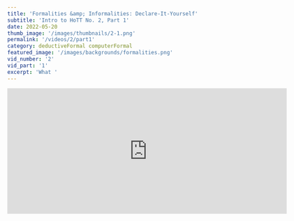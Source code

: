 ```yaml
---
title: 'Formalities &amp; Informalities: Declare-It-Yourself'
subtitle: 'Intro to HoTT No. 2, Part 1'
date: 2022-05-20
thumb_image: '/images/thumbnails/2-1.png'
permalink: '/videos/2/part1'
category: deductiveFormal computerFormal
featured_image: '/images/backgrounds/formalities.png'
vid_number: '2'
vid_part: '1'
excerpt: 'What '
---
```


<iframe src="https://www.youtube.com/embed/J-v7m_tdTfE" width="640" height="288" frameborder="0" webkitallowfullscreen mozallowfullscreen allowfullscreen></iframe>

